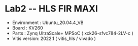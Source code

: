 # Lab2 -- HLS FIR MAXI

* Environment : Ubuntu_20.04.4_VB
* Board : KV260
* Parts : Zynq UltraScale+ MPSoC ( xck26-sfvc784-2LV-c )
* Vitis version: 2022.1 ( vitis_hls / vivado )
